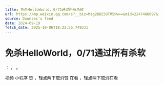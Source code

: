 ```yaml
---
title: 免杀HelloWorld，0/71通过所有杀软
url: https://mp.weixin.qq.com/s?__biz=Mzg2ODE5OTM5Nw==&mid=2247486097&idx=1&sn=6a0e75ace072e5fe2981444cdd3d1b93
source: Doonsec's feed
date: 2024-09-19
fetch_date: 2025-10-06T18:23:55.749331
---
```


# 免杀HelloWorld，0/71通过所有杀软

：
，
。

视频
小程序
赞
，轻点两下取消赞
在看
，轻点两下取消在看